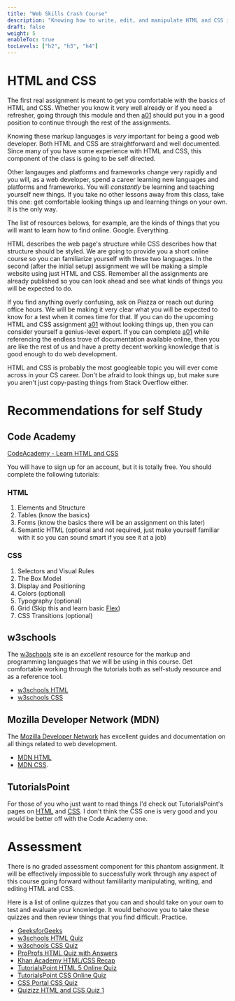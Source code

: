 ```yaml
---
title: "Web Skills Crash Course"
description: "Knowing how to write, edit, and manipulate HTML and CSS is integral to web development. Here are some pointers for refreshing your HTML and CSS skills."
draft: false
weight: 5
enableToc: true
tocLevels: ["h2", "h3", "h4"]
---
```


# HTML and CSS

The first real assignment is meant to get you comfortable with the basics of HTML and CSS.
Whether you know it very well already or if you need a refresher, going through this module and then [a01](assignment/a01) should put you in a good position to continue through the rest of the assignments. 

Knowing these markup languages is *very* important for being a good web developer.
Both HTML and CSS are straightforward and well documented.
Since many of you have some experience with HTML and CSS, this component of the class is going to be self directed.

Other langauges and platforms and frameworks change very rapidly and you will, as a web developer, spend a career learning new languages and platforms and frameworks.
You will _constantly_ be learning and teaching yourself new things.
If you take no other lessons away from this class, take this one: get comfortable looking things up and learning things on your own.
It is the only way.

The list of resources belows, for example, are the kinds of things that you will want to learn how to find online.
Google.
Everything.

HTML describes the web page's structure while CSS describes how that structure should be styled.
We are going to provide you a short online course so you can familiarize yourself with these two languages.
In the second (after the initial setup) assignment we will be making a simple website using just HTML and CSS.
Remember all the assignments are already published so you can look ahead and see what kinds of things you will be expected to do.

If you find anything overly confusing, ask on Piazza or reach out during office hours.
We will be making it very clear what you will be expected to know for a test when it comes time for that.
If you can do the upcoming HTML and CSS assignment [a01](assignment/a01) without looking things up, then you can consider yourself a genius-level expert.
If you can complete [a01](assignment/a01) while referencing the endless trove of documentation available online, then you are like the rest of us and have a pretty decent working knowledge that is good enough to do web development.

HTML and CSS is probably the most googleable topic you will ever come across in your CS career.
Don't be afraid to look things up, but make sure you aren't just copy-pasting things from Stack Overflow either. 

# Recommendations for self Study

## Code Academy

[CodeAcademy - Learn HTML and CSS](https://www.codecademy.com/catalog/language/html-css)

You will have to sign up for an account, but it is totally free. You should complete the following tutorials:

### HTML

1. Elements and Structure
2. Tables (know the basics)
3. Forms (know the basics there will be an assignment on this later)
4. Semantic HTML (optional and not required, just make yourself familiar with it so you can sound smart if you see it at a job)

### CSS

1. Selectors and Visual Rules
2. The Box Model
3. Display and Positioning
4. Colors (optional)
5. Typography (optional)
6. Grid (Skip this and learn basic [Flex](https://flexboxfroggy.com/))
7. CSS Transitions (optional)

## w3schools

The [w3schools](w3schools.com) site is an _excellent_ resource for the markup and programming languages that we will be using in this course.
Get comfortable working through the tutorials both as self-study resource and as a reference tool.
- [w3schools HTML](https://www.w3schools.com/html/)
- [w3schools CSS](https://www.w3schools.com/css/)

## Mozilla Developer Network (MDN)

The [Mozilla Developer Network](https://developer.mozilla.org/en-US/) has excellent guides and documentation on all things related to web development.
- [MDN HTML](https://developer.mozilla.org/en-US/docs/Web/HTML) 
- [MDN CSS](https://developer.mozilla.org/en-US/docs/Web/CSS).

## TutorialsPoint

For those of you who just want to read things I'd check out TutorialsPoint's pages on [HTML](https://www.tutorialspoint.com/html/index.htm) and [CSS](https://www.tutorialspoint.com/css/index.htm). I don't think the CSS one is very good and you would be better off with the Code Academy one.

# Assessment

There is no graded assessment component for this phantom assignment.
It will be effectively impossible to successfully work through any aspect of this course going forward without famililarity manipulating, writing, and editing HTML and CSS.

Here is a list of online quizzes that you can and should take on your own to test and evaluate your knowledge.
It would behoove you to take these quizzes and then review things that you find difficult.
Practice. 

- [GeeksforGeeks](https://www.geeksforgeeks.org/html-course-practice-quiz-1/)
- [w3schools HTML Quiz](https://www.w3schools.com/html/html_quiz.asp)
- [w3schools CSS Quiz](https://www.w3schools.com/css/css_quiz.asp)
- [ProProfs HTML Quiz with Answers](https://www.proprofs.com/quiz-school/story.php?title=html-basics-quiz_1)
- [Khan Academy HTML/CSS Recap](https://www.khanacademy.org/computing/computer-programming/html-css-js/html-css-js-intro/e/quiz--html-css-recap)
- [TutorialsPoint HTML 5 Online Quiz](https://www.tutorialspoint.com/html5/html5_online_quiz.htm)
- [TutorialsPoint CSS Online Quiz](https://www.tutorialspoint.com/css/css_online_quiz.htm)
- [CSS Portal CSS Quiz](https://www.cssportal.com/css-quiz/)
- [Quizizz HTML and CSS Quiz 1](https://quizizz.com/admin/quiz/583fc10634f88d3a751610e6/html-css-quiz-1)

